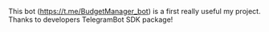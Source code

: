 This bot (https://t.me/BudgetManager_bot) is a first really useful my project. Thanks to developers TelegramBot SDK package!
